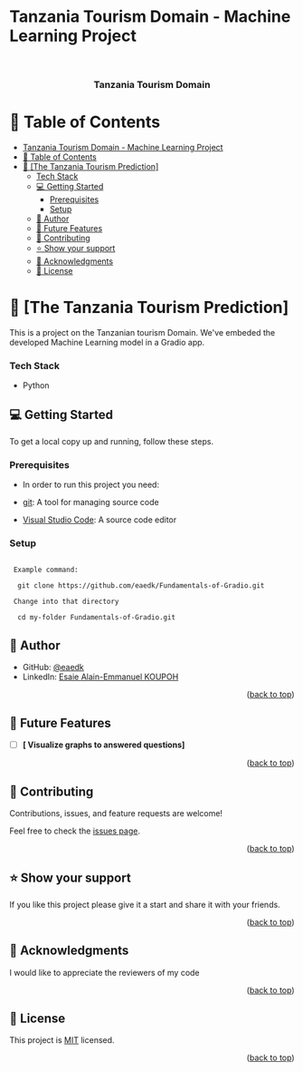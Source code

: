 # Tanzania Tourism Domain - Machine Learning Project

<a name="readme-top"></a>


<div align="center">
  <br/>

  <h3><b>Tanzania Tourism Domain</b></h3>

</div>


# 📗 Table of Contents

- [Tanzania Tourism Domain - Machine Learning Project](#tanzania-tourism-domain---machine-learning-project)
- [📗 Table of Contents](#-table-of-contents)
- [📖 \[The Tanzania Tourism Prediction\] ](#-the-tanzania-tourism-prediction-)
    - [Tech Stack ](#tech-stack-)
  - [💻 Getting Started ](#-getting-started-)
    - [Prerequisites](#prerequisites)
    - [Setup](#setup)
  - [👥 Author ](#-author-)
  - [🔭 Future Features ](#-future-features-)
  - [🤝 Contributing ](#-contributing-)
  - [⭐️ Show your support ](#️-show-your-support-)
  - [🙏 Acknowledgments ](#-acknowledgments-)
  - [📝 License ](#-license-)

# 📖 [The Tanzania Tourism Prediction] <a name="about-project"></a>
This is a project on the Tanzanian tourism Domain. We've embeded the developed Machine Learning model in a Gradio app.

### Tech Stack <a name="tech-stack"></a>
 - Python


## 💻 Getting Started <a name="getting-started"></a>

To get a local copy up and running, follow these steps.

### Prerequisites

- In order to run this project you need:

- [git](https://git-scm.com/downloads): A tool for managing source code
- [Visual Studio Code](https://code.visualstudio.com/): A source code editor

### Setup

```Clone this repository to your desired folder:

 Example command:
 
  git clone https://github.com/eaedk/Fundamentals-of-Gradio.git
 
 Change into that directory

  cd my-folder Fundamentals-of-Gradio.git
```

## 👥 Author <a name="authors"></a>


- GitHub: [@eaedk](https://github.com/eaedk)
- LinkedIn: [Esaie Alain-Emmanuel KOUPOH](https://www.linkedin.com/in/esa%C3%AFe-alain-emmanuel-dina-koupoh-7b974a17a/)


<p align="right">(<a href="#readme-top">back to top</a>)</p>

## 🔭 Future Features <a name="future-features"></a>

- [ ] **[ Visualize graphs to answered questions]**


<p align="right">(<a href="#readme-top">back to top</a>)</p>

## 🤝 Contributing <a name="contributing"></a>

Contributions, issues, and feature requests are welcome!

Feel free to check the [issues page](../../issues/).

<p align="right">(<a href="#readme-top">back to top</a>)</p>

## ⭐️ Show your support <a name="support"></a>

If you like this project please give it a start and share it with your friends. 

<p align="right">(<a href="#readme-top">back to top</a>)</p>

## 🙏 Acknowledgments <a name="acknowledgements"></a>

I would like to appreciate the reviewers of my code


<p align="right">(<a href="#readme-top">back to top</a>)</p>

## 📝 License <a name="license"></a>

This project is [MIT](./MIT.md) licensed.

<p align="right">(<a href="#readme-top">back to top</a>)</p>
